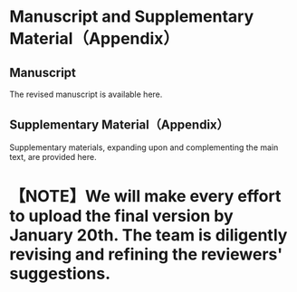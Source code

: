 # Manuscript and Supplementary Material（Appendix）
## Manuscript 
The revised manuscript is available here.
## Supplementary Material（Appendix）
Supplementary materials, expanding upon and complementing the main text, are provided here.
# 【NOTE】We will make every effort to upload the final version by January 20th. The team is diligently revising and refining the reviewers' suggestions.